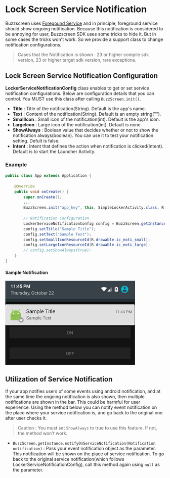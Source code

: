 # Lock Screen Service Notification
Buzzscreen uses [Foregound Service](http://developer.android.com/guide/components/services.html#Foreground) and in principle, foreground service should show ongoing notification. Because this notification is considered to be annoying for user, Buzzscreen SDK uses some tricks to hide it. But in some cases the tricks won't work. So we provide a support class to change notification configurations.

> Cases that the Notification is shown : 23 or higher compile sdk version, 23 or higher target sdk version, rare exceptions.

## Lock Screen Service Notification Configuration
**LockerServiceNotificationConfig** class enables to get or set service notification configurations. Below are configuration details that you can control. You MUST use this class after calling `BuzzScreen.init()`.
- **Title** : Title of the notification(String). Default is the app's name.
- **Text** : Content of the notification(String). Default is an empty string("").
- **SmallIcon** : Small icon of the notification(int). Default is the app's icon.
- **LargeIcon** : Large icon of the notification(int). Default is none.
- **ShowAlways** : Boolean value that decides whether or not to show the notification always(boolean). You can use it to test your notification setting. Defult is false.
- **Intent** : Intent that defines the action when notification is clicked(Intent). Default is to start the Launcher Activity.

### Example
```Java
public class App extends Application {

    @Override
    public void onCreate() {
        super.onCreate();
        ...
        BuzzScreen.init("app_key", this, SimpleLockerActivity.class, R.drawable.image_on_fail, false);

        // Notification Configuration
        LockerServiceNotificationConfig config = BuzzScreen.getInstance().getLockerServiceNotificationConfig();
        config.setTitle("Sample Title");
        config.setText("Sample Text");
        config.setSmallIconResourceId(R.drawable.ic_noti_small);
        config.setLargeIconResourceId(R.drawable.ic_noti_large);
        // config.setShowAlways(true);
    }
}
```
#### Sample Notification
![Notification Sample](notification_sample.png)

## Utilization of Service Notification
If your app notifies users of some events using android notification, and at the same time the ongoing notification is also shown, then multiple notifications are shown in the bar. This could be harmful for user experience. Using the method below you can notify event notification on the place where your service notification is, and go back to the original one after user checks it.

> Caution : You must set `ShowAlways` to true to use this feature. If not, the method won't work.

- `BuzzScreen.getInstance.notifyOnServiceNotification(Notification notification)` : Pass your event notification object as the parameter. This notification will be shown on the place of service notification. To go back to the original service notification(which follows LockerServiceNotificationConfig), call this method again using `null` as the parameter.

